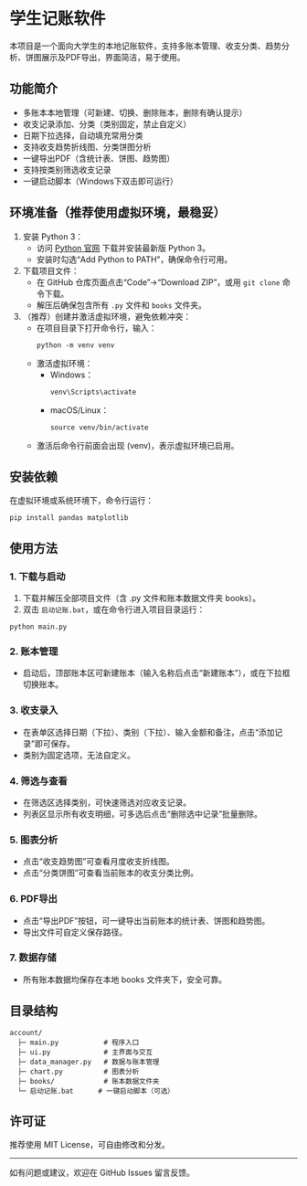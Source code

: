 # 学生记账软件

本项目是一个面向大学生的本地记账软件，支持多账本管理、收支分类、趋势分析、饼图展示及PDF导出，界面简洁，易于使用。

## 功能简介
- 多账本本地管理（可新建、切换、删除账本，删除有确认提示）
- 收支记录添加、分类（类别固定，禁止自定义）
- 日期下拉选择，自动填充常用分类
- 支持收支趋势折线图、分类饼图分析
- 一键导出PDF（含统计表、饼图、趋势图）
- 支持按类别筛选收支记录
- 一键启动脚本（Windows下双击即可运行）


## 环境准备（推荐使用虚拟环境，最稳妥）
1. 安装 Python 3：
   - 访问 [Python 官网](https://www.python.org/downloads/) 下载并安装最新版 Python 3。
   - 安装时勾选“Add Python to PATH”，确保命令行可用。
2. 下载项目文件：
   - 在 GitHub 仓库页面点击“Code”→“Download ZIP”，或用 `git clone` 命令下载。
   - 解压后确保包含所有 `.py` 文件和 `books` 文件夹。
3. （推荐）创建并激活虚拟环境，避免依赖冲突：
   - 在项目目录下打开命令行，输入：
     ```
     python -m venv venv
     ```
   - 激活虚拟环境：
     - Windows：
       ```
       venv\Scripts\activate
       ```
     - macOS/Linux：
       ```
       source venv/bin/activate
       ```
   - 激活后命令行前面会出现 (venv)，表示虚拟环境已启用。

## 安装依赖
在虚拟环境或系统环境下，命令行运行：
```
pip install pandas matplotlib
```

## 使用方法
### 1. 下载与启动
1. 下载并解压全部项目文件（含 .py 文件和账本数据文件夹 books）。
2. 双击 `启动记账.bat`，或在命令行进入项目目录运行：
  ```
  python main.py
  ```

### 2. 账本管理
- 启动后，顶部账本区可新建账本（输入名称后点击“新建账本”），或在下拉框切换账本。
### 3. 收支录入
- 在表单区选择日期（下拉）、类别（下拉）、输入金额和备注，点击“添加记录”即可保存。
- 类别为固定选项，无法自定义。

### 4. 筛选与查看
- 在筛选区选择类别，可快速筛选对应收支记录。
- 列表区显示所有收支明细，可多选后点击“删除选中记录”批量删除。

### 5. 图表分析
- 点击“收支趋势图”可查看月度收支折线图。
- 点击“分类饼图”可查看当前账本的收支分类比例。

### 6. PDF导出
- 点击“导出PDF”按钮，可一键导出当前账本的统计表、饼图和趋势图。
- 导出文件可自定义保存路径。

### 7. 数据存储
- 所有账本数据均保存在本地 books 文件夹下，安全可靠。

## 目录结构
```
account/
  ├─ main.py           # 程序入口
  ├─ ui.py             # 主界面与交互
  ├─ data_manager.py   # 数据与账本管理
  ├─ chart.py          # 图表分析
  ├─ books/            # 账本数据文件夹
  └─ 启动记账.bat      # 一键启动脚本（可选）
```

## 许可证
推荐使用 MIT License，可自由修改和分发。

---
如有问题或建议，欢迎在 GitHub Issues 留言反馈。
